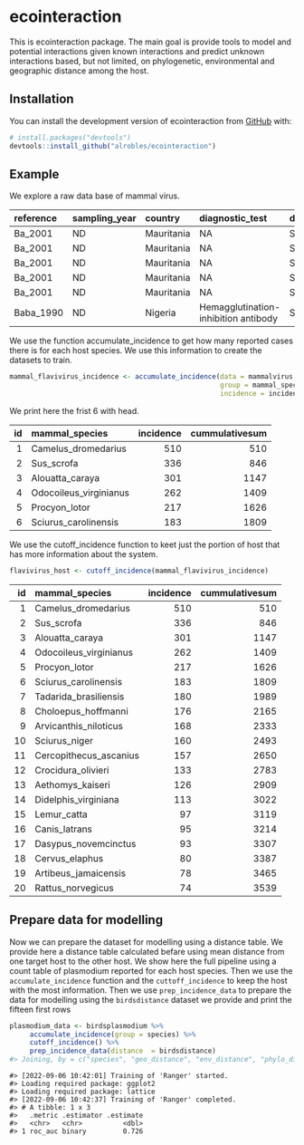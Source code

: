 
<!-- README.md is generated from README.Rmd. Please edit that file -->

# ecointeraction

<!-- badges: start -->
<!-- badges: end -->

This is ecointeraction package. The main goal is provide tools to model
and potential interactions given known interactions and predict unknown
interactions based, but not limited, on phylogenetic, environmental and
geographic distance among the host.

## Installation

You can install the development version of ecointeraction from
[GitHub](https://github.com/alrobles/ecointeraction) with:

``` r
# install.packages("devtools")
devtools::install_github("alrobles/ecointeraction")
```

## Example

We explore a raw data base of mammal virus.

| reference | sampling_year | country    | diagnostic_test                      | diagnostic_test_type | subclade | virus | order        | family    | mammal_species         | individual_tested | incidence |
|:----------|:--------------|:-----------|:-------------------------------------|:---------------------|:---------|:------|:-------------|:----------|:-----------------------|------------------:|----------:|
| Ba_2001   | ND            | Mauritania | NA                                   | Serology             | Ae       | SABV  | Rodentia     | Muridae   | Acomys_minous          |                 8 |         0 |
| Ba_2001   | ND            | Mauritania | NA                                   | Serology             | Ae       | SABV  | Rodentia     | Muridae   | Arvicanthis_niloticus  |                 1 |         0 |
| Ba_2001   | ND            | Mauritania | NA                                   | Serology             | Ae       | SABV  | Rodentia     | Muridae   | Desmodilliscus_braueri |                59 |         0 |
| Ba_2001   | ND            | Mauritania | NA                                   | Serology             | Ae       | SABV  | Rodentia     | Muridae   | Gerbillus_tarabuli     |                 1 |         0 |
| Ba_2001   | ND            | Mauritania | NA                                   | Serology             | Ae       | SABV  | Rodentia     | Dipodidae | Jaculus_jaculus        |                 4 |         0 |
| Baba_1990 | ND            | Nigeria    | Hemagglutination-inhibition antibody | Serology             | Ae       | BANV  | Artiodactyla | Camelidae | Camelus_dromedarius    |               269 |        13 |

We use the function accumulate_incidence to get how many reported cases
there is for each host species. We use this information to create the
datasets to train.

``` r
mammal_flavivirus_incidence <- accumulate_incidence(data = mammalvirus,
                                                    group = mammal_species,
                                                    incidence = incidence)
```

We print here the frist 6 with head.

|  id | mammal_species         | incidence | cummulativesum |
|----:|:-----------------------|----------:|---------------:|
|   1 | Camelus_dromedarius    |       510 |            510 |
|   2 | Sus_scrofa             |       336 |            846 |
|   3 | Alouatta_caraya        |       301 |           1147 |
|   4 | Odocoileus_virginianus |       262 |           1409 |
|   5 | Procyon_lotor          |       217 |           1626 |
|   6 | Sciurus_carolinensis   |       183 |           1809 |

We use the cutoff_incidence function to keet just the portion of host
that has more information about the system.

``` r
flavivirus_host <- cutoff_incidence(mammal_flavivirus_incidence)
```

|  id | mammal_species         | incidence | cummulativesum |
|----:|:-----------------------|----------:|---------------:|
|   1 | Camelus_dromedarius    |       510 |            510 |
|   2 | Sus_scrofa             |       336 |            846 |
|   3 | Alouatta_caraya        |       301 |           1147 |
|   4 | Odocoileus_virginianus |       262 |           1409 |
|   5 | Procyon_lotor          |       217 |           1626 |
|   6 | Sciurus_carolinensis   |       183 |           1809 |
|   7 | Tadarida_brasiliensis  |       180 |           1989 |
|   8 | Choloepus_hoffmanni    |       176 |           2165 |
|   9 | Arvicanthis_niloticus  |       168 |           2333 |
|  10 | Sciurus_niger          |       160 |           2493 |
|  11 | Cercopithecus_ascanius |       157 |           2650 |
|  12 | Crocidura_olivieri     |       133 |           2783 |
|  13 | Aethomys_kaiseri       |       126 |           2909 |
|  14 | Didelphis_virginiana   |       113 |           3022 |
|  15 | Lemur_catta            |        97 |           3119 |
|  16 | Canis_latrans          |        95 |           3214 |
|  17 | Dasypus_novemcinctus   |        93 |           3307 |
|  18 | Cervus_elaphus         |        80 |           3387 |
|  19 | Artibeus_jamaicensis   |        78 |           3465 |
|  20 | Rattus_norvegicus      |        74 |           3539 |

## Prepare data for modelling

Now we can prepare the dataset for modelling using a distance table. We
provide here a distance table calculated befare using mean distance from
one target host to the other host. We show here the full pipeline using
a count table of plasmodium reported for each host species. Then we use
the `accumulate_incidence` function and the `cuttoff_incidence` to keep
the host with the most information. Then we use `prep_incidence_data` to
prepare the data for modelling using the `birdsdistance` dataset we
provide and print the fifteen first rows

``` r
plasmodium_data <- birdsplasmodium %>%
     accumulate_incidence(group = species) %>%
     cutoff_incidence() %>%
     prep_incidence_data(distance  = birdsdistance) 
#> Joining, by = c("species", "geo_distance", "env_distance", "phylo_distance")
```

    #> [2022-09-06 10:42:01] Training of 'Ranger' started.
    #> Loading required package: ggplot2
    #> Loading required package: lattice
    #> [2022-09-06 10:42:37] Training of 'Ranger' completed.
    #> # A tibble: 1 x 3
    #>   .metric .estimator .estimate
    #>   <chr>   <chr>          <dbl>
    #> 1 roc_auc binary         0.726
